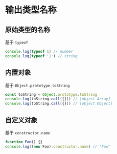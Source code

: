 # 输出类型名称

## 原始类型的名称

基于 `typeof`

```javascript
console.log(typeof 1) // number
console.log(typeof '1') // string
```

## 内置对象

基于 `Object.prototype.toString`

```javascript
const toString = Object.prototype.toString
console.log(toString.call([])) // [object Array]
console.log(toString.call({})) // [object Object]
```

## 自定义对象

基于 `constructor.name`

```javascript
function Foo() {}
console.log((new Foo).constructor.name) // "Foo"
```